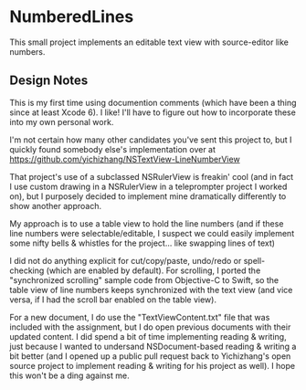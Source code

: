 #  NumberedLines

This small project implements an editable text view with source-editor like numbers.

## Design Notes

This is my first time using documention comments (which have been a thing since at least Xcode 6).  I like!  I'll have to figure out how to incorporate these into my own personal work.

I'm not certain how many other candidates you've sent this project to, but I quickly found somebody else's implementation over at https://github.com/yichizhang/NSTextView-LineNumberView 

That project's use of a subclassed NSRulerView is freakin' cool (and in fact I use custom drawing in a NSRulerView in a teleprompter project I worked on), but I purposely decided to implement mine dramatically differently to show another approach.  

My approach is to use a table view to hold the line numbers (and if these line numbers were selectable/editable, I suspect we could easily implement some nifty bells & whistles for the project... like swapping lines of text)

I did not do anything explicit for cut/copy/paste, undo/redo or spell-checking (which are enabled by default).  For scrolling, I ported the "synchronized scrolling" sample code from Objective-C to Swift, so the table view of line numbers keeps synchronized with the text view (and vice versa, if I had the scroll bar enabled on the table view).  

For a new document, I do use the "TextViewContent.txt" file that was included with the assignment, but I do open previous documents with their updated content.  I did spend a bit of time implementing reading & writing, just because I wanted to undersand NSDocument-based reading & writing a bit better (and I opened up a public pull request back to Yichizhang's open source project to implement reading & writing for his project as well).  I hope this won't be a ding against me.


